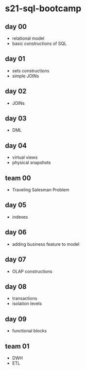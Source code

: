 # s21-sql-bootcamp
## day 00
- relational model
- basic constructions of SQL
## day 01
- sets constructions
- simple JOINs
## day 02
- JOINs
## day 03
- DML
## day 04
- virtual views
- physical snapshots
## team 00
- Traveling Salesman Problem
## day 05
- indexes
## day 06
- adding business feature to model
## day 07
- OLAP constructions
## day 08
- transactions
- isolation levels 
## day 09
- functional blocks
## team 01
- DWH
- ETL 
